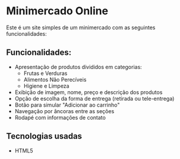 # Minimercado Online

Este é um site simples de um minimercado com as seguintes funcionalidades:

## Funcionalidades:

- Apresentação de produtos divididos em categorias:
  - Frutas e Verduras
  - Alimentos Não Perecíveis
  - Higiene e Limpeza
- Exibição de imagem, nome, preço e descrição dos produtos
- Opção de escolha da forma de entrega (retirada ou tele-entrega)
- Botão para simular "Adicionar ao carrinho"
- Navegação por âncoras entre as seções
- Rodapé com informações de contato

## Tecnologias usadas

- HTML5
